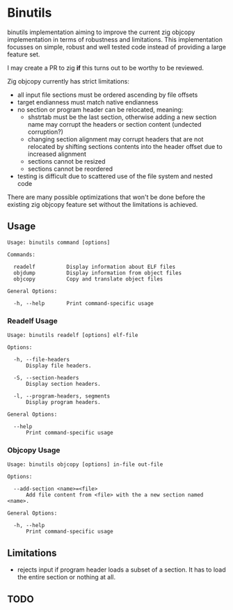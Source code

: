 # Binutils

binutils implementation aiming to improve the current zig objcopy implementation in terms of robustness and limitations.
This implementation focusses on simple, robust and well tested code instead of providing a large feature set.

I may create a PR to zig **if** this turns out to be worthy to be reviewed.

Zig objcopy currently has strict limitations:

* all input file sections must be ordered ascending by file offsets
* target endianness must match native endianness
* no section or program header can be relocated, meaning:
    * shstrtab must be the last section, otherwise adding a new section name may corrupt the headers or section content (undected corruption?)
    * changing section alignment may corrupt headers that are not relocated by shifting sections contents into the header offset due to increased alignment
    * sections cannot be resized
    * sections cannot be reordered
* testing is difficult due to scattered use of the file system and nested code

There are many possible optimizations that won't be done before the existing zig objcopy feature set without the limitations is achieved.

## Usage

```
Usage: binutils command [options]

Commands:

  readelf          Display information about ELF files
  objdump          Display information from object files
  objcopy          Copy and translate object files

General Options:

  -h, --help       Print command-specific usage
```

### Readelf Usage

```
Usage: binutils readelf [options] elf-file

Options:

  -h, --file-headers
      Display file headers.

  -S, --section-headers
      Display section headers.

  -l, --program-headers, segments
      Display program headers.

General Options:

  --help
      Print command-specific usage

```

### Objcopy Usage

```
Usage: binutils objcopy [options] in-file out-file

Options:

  --add-section <name>=<file>
      Add file content from <file> with the a new section named <name>.

General Options:

  -h, --help
      Print command-specific usage

```

## Limitations

* rejects input if program header loads a subset of a section. It has to load the entire section or nothing at all.

## TODO
